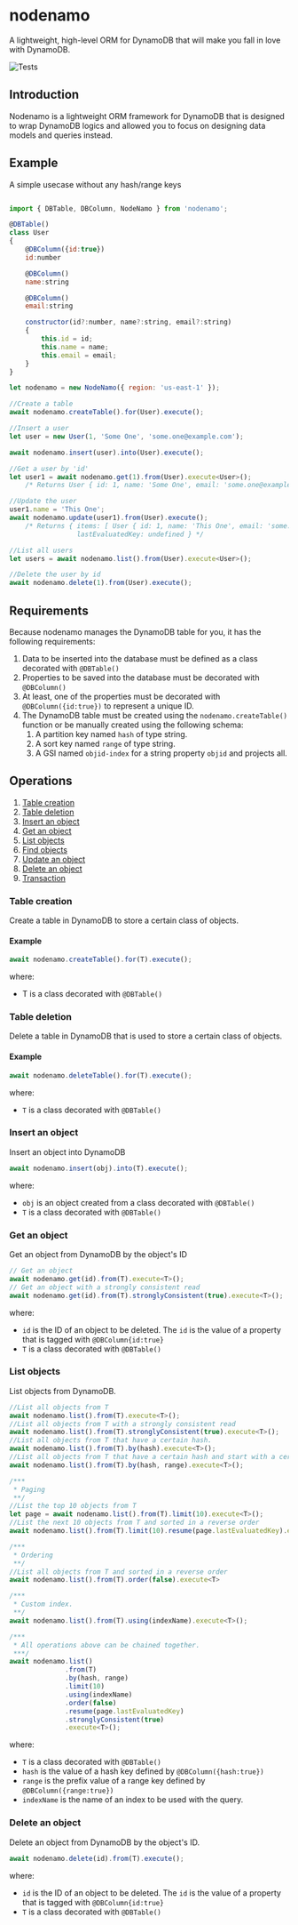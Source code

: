 # nodenamo
A lightweight, high-level ORM for DynamoDB that will make you fall in love with DynamoDB.


![Tests](https://github.com/mappies/nodenamo/workflows/Tests/badge.svg)


## Introduction

Nodenamo is a lightweight ORM framework for DynamoDB that is designed to wrap DynamoDB logics and allowed you to focus on designing data models and queries instead. 

## Example

A simple usecase without any hash/range keys

```javascript

import { DBTable, DBColumn, NodeNamo } from 'nodenamo';

@DBTable()
class User
{
    @DBColumn({id:true})
    id:number

    @DBColumn()
    name:string

    @DBColumn()
    email:string

    constructor(id?:number, name?:string, email?:string)
    {
        this.id = id;
        this.name = name;
        this.email = email;
    }
}

let nodenamo = new NodeNamo({ region: 'us-east-1' });

//Create a table
await nodenamo.createTable().for(User).execute();

//Insert a user
let user = new User(1, 'Some One', 'some.one@example.com');

await nodenamo.insert(user).into(User).execute();

//Get a user by 'id'
let user1 = await nodenamo.get(1).from(User).execute<User>();  
    /* Returns User { id: 1, name: 'Some One', email: 'some.one@example.com' } */

//Update the user
user1.name = 'This One';
await nodenamo.update(user1).from(User).execute(); 
    /* Returns { items: [ User { id: 1, name: 'This One', email: 'some.one@example.com' } ],
                 lastEvaluatedKey: undefined } */

//List all users
let users = await nodenamo.list().from(User).execute<User>();

//Delete the user by id
await nodenamo.delete(1).from(User).execute();
```

## Requirements

Because nodenamo manages the DynamoDB table for you, it has the following requirements:

1. Data to be inserted into the database must be defined as a class decorated with `@DBTable()`
1. Properties to be saved into the database must be decorated with `@DBColumn()`
1. At least, one of the properties must be decorated with `@DBColumn({id:true})` to represent a unique ID.
1. The DynamoDB table must be created using the `nodenamo.createTable()` function or be manually created using the following schema:
    1. A partition key named `hash` of type string.
    1. A sort key named `range` of type string.
    1. A GSI named `objid-index` for a string property `objid` and projects all.

## Operations

1. <a href='#TableCreation'>Table creation</a>
1. <a href='#TableDeletion'>Table deletion</a>
1. <a href='#Insert'>Insert an object</a>
1. <a href='#Get'>Get an object</a>
1. <a href='#List'>List objects</a>
1. <a href='#Find'>Find objects</a>
1. <a href='#Update'>Update an object</a>
1. <a href='#Delete'>Delete an object</a>
1. <a href='#Transaction'>Transaction</a>

### Table creation <a name='TableCreation'></a>
Create a table in DynamoDB to store a certain class of objects.

#### Example

```javascript
await nodenamo.createTable().for(T).execute();
```
where:
 * T is a class decorated with `@DBTable()`

### Table deletion <a name='TableDeletion'></a>
Delete a table in DynamoDB that is used to store a certain class of objects.

#### Example

```javascript
await nodenamo.deleteTable().for(T).execute();
```
where:
 *  `T` is a class decorated with `@DBTable()`


### Insert an object <a name='Insert'></a>

Insert an object into DynamoDB

```javascript
await nodenamo.insert(obj).into(T).execute();
```

where:
 * `obj` is an object created from a class decorated with `@DBTable()`
 * `T` is a class decorated with `@DBTable()`


### Get an object <a name='Get'></a>

Get an object from DynamoDB by the object's ID

```javascript
// Get an object
await nodenamo.get(id).from(T).execute<T>();
// Get an object with a strongly consistent read
await nodenamo.get(id).from(T).stronglyConsistent(true).execute<T>();
```

where:
 * `id` is the ID of an object to be deleted.  The `id` is the value of a property that is tagged with `@DBColumn{id:true}`
 * `T` is a class decorated with `@DBTable()`

### List objects <a name='List'></a>

List objects from DynamoDB. 

```javascript
//List all objects from T
await nodenamo.list().from(T).execute<T>();
//List all objects from T with a strongly consistent read
await nodenamo.list().from(T).stronglyConsistent(true).execute<T>();
//List all objects from T that have a certain hash. 
await nodenamo.list().from(T).by(hash).execute<T>();
//List all objects from T that have a certain hash and start with a certain range key value. 
await nodenamo.list().from(T).by(hash, range).execute<T>();

/***
 * Paging
 **/
//List the top 10 objects from T 
let page = await nodenamo.list().from(T).limit(10).execute<T>();
//List the next 10 objects from T and sorted in a reverse order
await nodenamo.list().from(T).limit(10).resume(page.lastEvaluatedKey).execute<T>();();

/***
 * Ordering
 **/
//List all objects from T and sorted in a reverse order
await nodenamo.list().from(T).order(false).execute<T>

/***
 * Custom index.
 **/
await nodenamo.list().from(T).using(indexName).execute<T>();

/***
 * All operations above can be chained together.
 ***/
await nodenamo.list()
              .from(T)
              .by(hash, range)
              .limit(10)
              .using(indexName)
              .order(false)
              .resume(page.lastEvaluatedKey)
              .stronglyConsistent(true)
              .execute<T>();

```

where:
 * `T` is a class decorated with `@DBTable()`
 * `hash` is the value of a hash key defined by `@DBColumn({hash:true})`
 * `range` is the prefix value of a range key defined by `@DBColumn({range:true})`
 * `indexName` is the name of an index to be used with the query.

 ### Delete an object<a name='Delete'></a>

Delete an object from DynamoDB by the object's ID.

```javascript
await nodenamo.delete(id).from(T).execute();
```

where:
 * `id` is the ID of an object to be deleted.  The `id` is the value of a property that is tagged with `@DBColumn{id:true}`
 * `T` is a class decorated with `@DBTable()`